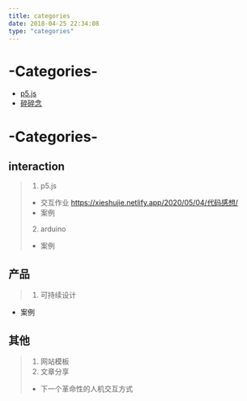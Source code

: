 ```yaml
---
title: categories
date: 2018-04-25 22:34:08
type: "categories"
---
```

# -Categories-
  - [p5.js](https://p5js.org/zh-Hans/)
  - [碎碎念](https://xieshujie.netlify.app/2020/05/04/%E4%BB%A3%E7%A0%81%E6%84%9F%E6%83%B3/)
# -Categories-
## interaction
> 1. p5.js
> + 交互作业 <https://xieshujie.netlify.app/2020/05/04/代码感想/> 
> + 案例
> 2. arduino
> + 案例
## 产品
> 1. 可持续设计
 + 案例
## 其他
> 1. 网站模板
> 2. 文章分享
> + 下一个革命性的人机交互方式